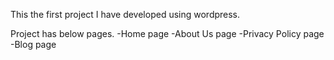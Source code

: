 This the first project I have developed using wordpress. 

Project has below pages. 
-Home page
-About Us page
-Privacy Policy page 
-Blog page
